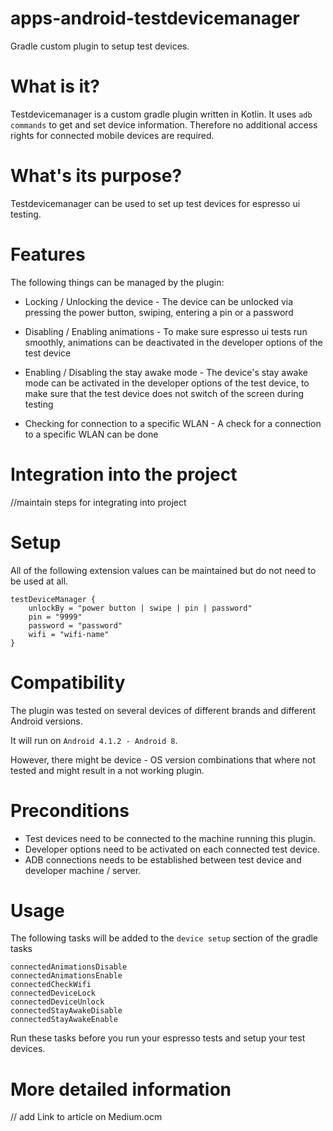 # apps-android-testdevicemanager
Gradle custom plugin to setup test devices.

# What is it?
Testdevicemanager is a custom gradle plugin written in Kotlin. It uses ```adb commands``` to get and set device information. Therefore no additional access rights for connected mobile devices are required.

# What's its purpose?
Testdevicemanager can be used to set up test devices for espresso ui testing.

# Features
The following things can be managed by the plugin:

- Locking / Unlocking the device - The device can be unlocked via pressing the power button, swiping, entering a pin or a password

- Disabling / Enabling animations - To make sure espresso ui tests run smoothly, animations can be deactivated in the developer options of the test device

- Enabling / Disabling the stay awake mode - The device's stay awake mode can be activated in the developer options of the test device, to make sure that the test device does not switch of the screen during testing

- Checking for connection to a specific WLAN - A check for a connection to a specific WLAN can be done

# Integration into the project
//maintain steps for integrating into project

# Setup
All of the following extension values can be maintained but do not need to be used at all.
``` 
testDeviceManager {
    unlockBy = "power button | swipe | pin | password"
    pin = "9999"
    password = "password"
    wifi = "wifi-name"
}
```
# Compatibility
The plugin was tested on several devices of different brands and different Android versions. 

It will run on ```Android 4.1.2 - Android 8```. 

However, there might be device - OS version combinations that where not tested and might result in a not working plugin.

# Preconditions
- Test devices need to be connected to the machine running this plugin.
- Developer options need to be activated on each connected test device.
- ADB connections needs to be established between test device and developer machine / server.

# Usage 
The following tasks will be added to the ```device setup``` section of the gradle tasks
```
connectedAnimationsDisable
connectedAnimationsEnable
connectedCheckWifi
connectedDeviceLock
connectedDeviceUnlock
connectedStayAwakeDisable
connectedStayAwakeEnable
```
Run these tasks before you run your espresso tests and setup your test devices.

# More detailed information
// add Link to article on Medium.ocm
